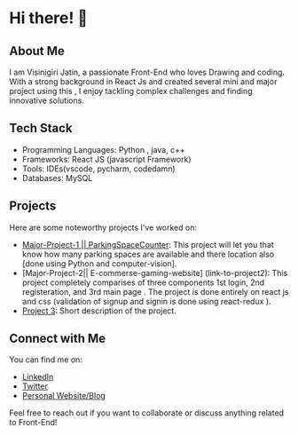# Hi there! 👋

## About Me
I am Visinigiri Jatin, a passionate Front-End who loves Drawing and coding. With a strong background in React Js and created several mini and major project using this , I enjoy tackling complex challenges and finding innovative solutions. 

## Tech Stack
- Programming Languages: Python , java, c++
- Frameworks: React JS (javascript Framework)
- Tools: IDEs(vscode, pycharm, codedamn)
- Databases: MySQL

## Projects
Here are some noteworthy projects I've worked on:

- [Major-Project-1 || ParkingSpaceCounter](link-to-project1): This project will let you that know how many parking spaces are available and there location also [done using Python and computer-vision].
- [Major-Project-2|| E-commerse-gaming-website] (link-to-project2): This project completely comparises of three components 1st login, 2nd registeration, and 3rd main page . The project is done entirely on react js and css (validation of signup and signin is done using react-redux ).
- [Project 3](link-to-project3): Short description of the project.

## Connect with Me
You can find me on:
- [LinkedIn](your-linkedin-profile-link)
- [Twitter](your-twitter-profile-link)
- [Personal Website/Blog](your-website-or-blog-link)

Feel free to reach out if you want to collaborate or discuss anything related to Front-End!

<!-- Add any other sections or information you want to include -->
